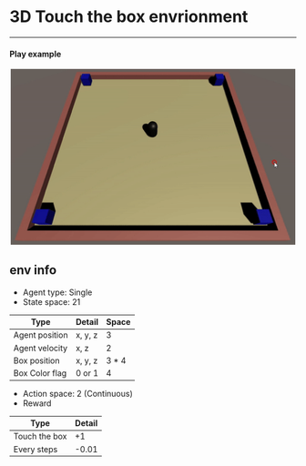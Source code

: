 # 3D Touch the box envrionment

- - -
#### Play example
<div align="center">
    <img src="https://github.com/LeejwUniverse/Unity_Environment_For_RL/blob/master/3D_touchthebox/etc/env_gif.gif" width="500">
</div>

## env info
* Agent type: Single
* State space: 21

|Type|Detail|Space|
|---|---|---|
|Agent position|x, y, z|3|
|Agent velocity|x, z|2|
|Box position|x, y, z|3 * 4|
|Box Color flag|0 or 1|4|

* Action space: 2 (Continuous)
* Reward

|Type|Detail|
|---|---|
|Touch the box|+1|
|Every steps|-0.01|
